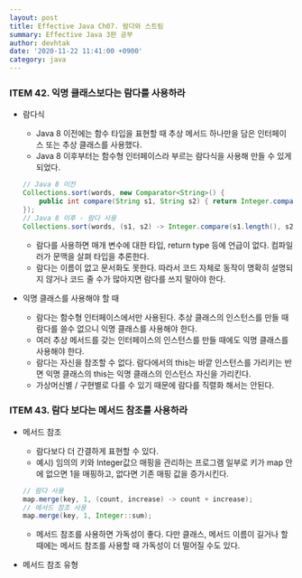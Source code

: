 ```yaml
---
layout: post
title: Effective Java Ch07. 람다와 스트림
summary: Effective Java 3판 공부
author: devhtak
date: '2020-11-22 11:41:00 +0900'
category: java
---
```


### ITEM 42. 익명 클래스보다는 람다를 사용하라
- 람다식
  - Java 8 이전에는 함수 타입을 표현할 때 추상 메서드 하나만을 담은 인터페이스 또는 추상 클래스를 사용했다.
  - Java 8 이후부터는 함수형 인터페이스라 부르는 람다식을 사용해 만들 수 있게 되었다.
  ```java
  // Java 8 이전
  Collections.sort(words, new Comparator<String>() {
      public int compare(String s1, String s2) { return Integer.compare(s1.length(), s2.length()); }
  });
  // Java 8 이후 - 람다 사용
  Collections.sort(words, (s1, s2) -> Integer.compare(s1.length(), s2.length()));
  ```
  - 람다를 사용하면 매개 변수에 대한 타입, return type 등에 언급이 없다. 컴파일러가 문맥을 살펴 타입을 추론한다.
  - 람다는 이름이 없고 문서화도 못한다. 따라서 코드 자체로 동작이 명확히 설명되지 않거나 코드 줄 수가 많아지면 람다를 쓰지 말아야 한다.
  
- 익명 클래스를 사용해야 할 때
  - 람다는 함수형 인터페이스에서만 사용된다. 추상 클래스의 인스턴스를 만들 때 람다를 쓸수 없으니 익명 클래스를 사용해야 한다.
  - 여러 추상 메서드를 갖는 인터페이스의 인스턴스를 만들 때에도 익명 클래스를 사용해야 한다.
  - 람다는 자신을 참조할 수 없다. 람다에서의 this는 바깥 인스턴스를 가리키는 반면 익명 클래스의 this는 익명 클래스의 인스턴스 자신을 가리킨다.
  - 가상머신별 / 구현별로 다를 수 있기 때문에 람다를 직렬화 해서는 안된다.
  
### ITEM 43. 람다 보다는 메서드 참조를 사용하라
- 메서드 참조
  - 람다보다 더 간결하게 표현할 수 있다.
  - 예시) 임의의 키와 Integer값으 매핑을 관리하는 프로그램 일부로 키가 map 안에 없으면 1을 매핑하고, 없다면 기존 매핑 값을 증가시킨다.  
  ```java
  // 람다 사용
  map.merge(key, 1, (count, increase) -> count + increase);
  // 메서드 참조 사용
  map.merge(key, 1, Integer::sum);
  ```
  - 메서드 참조를 사용하면 가독성이 좋다. 다만 클래스, 메서드 이름이 길거나 할 때에는 메서드 참조를 사용할 때 가독성이 더 떨어질 수도 있다.
  
- 메서드 참조 유형 
  
  
  
